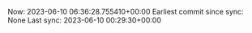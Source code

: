 Now: 2023-06-10 06:36:28.755410+00:00 Earliest commit since sync: None Last sync: 2023-06-10 00:29:30+00:00
